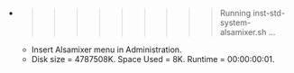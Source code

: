 * >>>>>>>>> Running inst-std-system-alsamixer.sh ...
  * Insert Alsamixer menu in Administration.
  * Disk size = 4787508K. Space Used = 8K. Runtime = 00:00:00:01.
